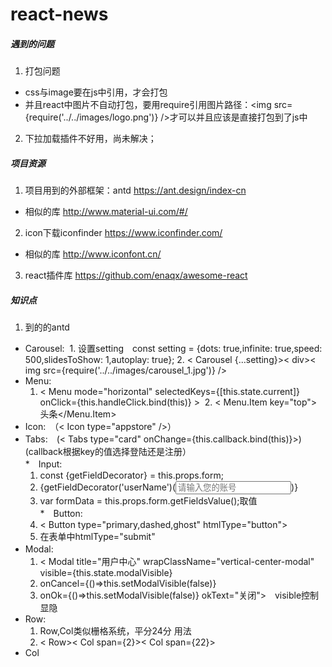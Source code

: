 # react-news

##### 遇到的问题
1. 打包问题
  * css与image要在js中引用，才会打包
  * 并且react中图片不自动打包，要用require引用图片路径：<img src={require('../../images/logo.png')} />才可以并且应该是直接打包到了js中
2. 下拉加载插件不好用，尚未解决；

##### 项目资源
1. 项目用到的外部框架：antd https://ant.design/index-cn
* 相似的库 http://www.material-ui.com/#/
2. icon下载iconfinder     https://www.iconfinder.com/
* 相似的库 http://www.iconfont.cn/
3. react插件库 https://github.com/enaqx/awesome-react

##### 知识点
1. 到的的antd
* Carousel:
  1. 设置setting　const setting = {dots: true,infinite: true,speed: 500,slidesToShow: 1,autoplay: true};
  2. < Carousel {...setting}>< div>< img src={require('../../images/carousel_1.jpg')} /></div></Carousel>
* Menu:
  1. < Menu mode="horizontal" selectedKeys={[this.state.current]} onClick={this.handleClick.bind(this)} >
  2. < Menu.Item key="top"><Icon type="appstore" />头条</Menu.Item>  </Menu>
* Icon:　（< Icon type="appstore" />）<br>
* Tabs:　(< Tabs type="card" onChange={this.callback.bind(this)}><TabPane tab="登录" key="1"></Tabpane></Tabs>)(callback根据key的值选择登陆还是注册）<br>
*　Input:
  1. const {getFieldDecorator} = this.props.form;
  2. {getFieldDecorator('userName')(<Input placeholder="请输入您的账号" />)}　　　　　
  3. var formData = this.props.form.getFieldsValue();取值<br>
*　Button:　
  1. < Button type="primary,dashed,ghost" htmlType="button"></Button>
  2. 在表单中htmlType="submit"
* Modal:　
  1. < Modal title="用户中心" wrapClassName="vertical-center-modal" visible={this.state.modalVisible}
  2. onCancel={()=>this.setModalVisible(false)}
  3. onOk={()=>this.setModalVisible(false)} okText="关闭">　visible控制显隐
* Row:
  1. Row,Col类似栅格系统，平分24分 用法　
  2. < Row>< Col span={2}></Col>< Col span={22}></Col></Row>
* Col<br>
